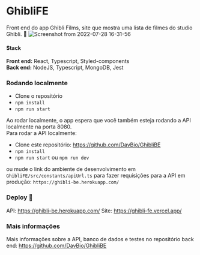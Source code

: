 # GhibliFE 
Front end do app Ghibli Films, site que mostra uma lista de filmes do studio Ghibli. :movie_camera:
![Screenshot from 2022-07-28 16-31-56](https://user-images.githubusercontent.com/63478613/181622132-ae9df505-8ff0-4c96-9d44-a3dc340f45ec.png)

#### Stack
<b>Front end:</b> React, Typescript, Styled-components  
<b>Back end:</b> NodeJS, Typescript, MongoDB, Jest

### Rodando localmente
- Clone o repositório
- `npm install`
- `npm run start`

Ao rodar localmente, o app espera que você também esteja rodando a API localmente na porta 8080.  
Para rodar a API localmente:
- Clone este repositório: https://github.com/DavBio/GhibliBE
- `npm install`
- `npm run start` ou `npm run dev`

ou mude o link do ambiente de desenvolvimento em `GhibliFE/src/constants/apiUrl.ts`
para fazer requisições para a API em produção: `https://ghibli-be.herokuapp.com/`

### Deploy :rocket:
API: https://ghibli-be.herokuapp.com/
Site: https://ghibli-fe.vercel.app/ 
 
### Mais informações
Mais informações sobre a API, banco de dados e testes no repositório back end: https://github.com/DavBio/GhibliBE
